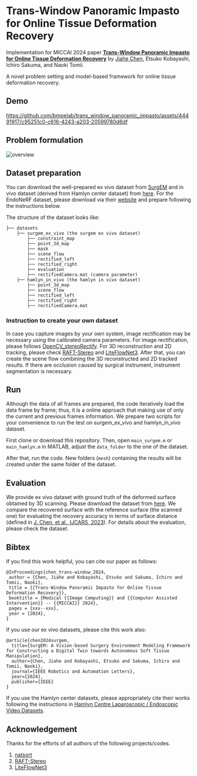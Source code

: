 # Trans-Window Panoramic Impasto for Online Tissue Deformation Recovery

Implementation for MICCAI 2024 paper **[Trans-Window Panoramic Impasto for Online Tissue Deformation Recovery](https://)** by [Jiahe Chen](https://heshengyiyue.github.io/), Etsuko Kobayashi, Ichiro Sakuma, and Naoki Tomii.

A novel problem setting and model-based framework for online tissue deformation recovery.

## Demo
https://github.com/bmpelab/trans_window_panoramic_impasto/assets/44491917/c95251c0-c616-4243-a203-20599780d6df


## Problem formulation
![overview](https://github.com/bmpelab/trans_window_panoramic_impasto/assets/44491917/5662d76e-e410-44e6-a462-d027681dfae1)

## Dataset preparation

You can download the well-prepared ex vivo dataset from [SurgEM](https://github.com/bmpelab/SurgEM.git) and in vivo dataset (derived from Hamlyn center dataset) from [here](https://drive.google.com/drive/folders/1M-K3hazuGXqNcY0CEyxzdznxTU2ojr3v?usp=sharing). For the EndoNeRF dataset, please download via their [website](https://github.com/med-air/EndoNeRF) and prepare following the instructions below.

The structure of the dataset looks like:

```
├── datasets
    ├── surgem_ex_vivo (the surgem ex vivo dataset)
        ├── constraint_map
        ├── point_3d_map
        ├── mask
        ├── scene_flow
        ├── rectified_left
        ├── rectified_right
        ├── evaluation
        ├── rectifiedCamera.mat (camera parameter)
    ├── hamlyn_in_vivo (the hamlyn in vivo dataset)
        ├── point_3d_map
        ├── scene_flow
        ├── rectified_left
        ├── rectified_right
        ├── rectifiedCamera.mat
```

### Instruction to create your own dataset 

In case you capture images by your own system, image rectification may be necessary using the calibrated camera parameters. For image rectification, please follows [OpenCV_stereoRectify](https://docs.opencv.org/4.x/d9/d0c/group__calib3d.html#ga617b1685d4059c6040827800e72ad2b6). For 3D reconstruction and 2D tracking, please check [RAFT-Stereo](https://github.com/princeton-vl/RAFT-Stereo.git) and [LiteFlowNet3](https://github.com/twhui/LiteFlowNet3.git). After that, you can create the scene flow combining the 3D reconstructed and 2D tracked results. If there are occlusion caused by surgical instrument, instrument segmentation is necessary.

## Run

Although the data of all frames are prepared, the code iteratively load the data frame by frame; thus, it is a online approach that making use of only the current and previous frames information. We prepare two scripts for your convenience to run the test on surgem_ex_vivo and hamlyn_in_vivo dataset.

First clone or download this repository. Then, open `main_surgem.m` or `main_hamlyn.m` in MATLAB, adjust the `data_folder` to the one of the dataset.

After that, run the code. New folders (`mesh`) containing the results will be created under the same folder of the dataset.

## Evaluation

We provide ex vivo dataset with ground truth of the deformed surface obtained by 3D scanning. Please download the dataset from [here](https://github.com/bmpelab/SurgEM.git). We compare the recovered surface with the reference surface (the scanned one) for evaluating the recovery accuracy in terms of surface distance (defined in [J. Chen, et al., IJCARS, 2023](https://doi.org/10.1007/s11548-023-02889-z)). For details about the evaluation, please check the dataset.

## Bibtex

If you find this work helpful, you can cite our paper as follows:

```
@InProceedings{chen_trans-window_2024,
 author = {Chen, Jiahe and Kobayashi, Etsuko and Sakuma, Ichiro and Tomii, Naoki},
 title = {{Trans-Window Panoramic Impasto for Online Tissue Deformation Recovery}},
 booktitle = {Medical {{Image Computing}} and {{Computer Assisted Intervention}} -- {{MICCAI}} 2024},
 pages = {xxx--xxx},
 year = {2024},
}
```

If you use our ex vivo datasets, please cite this work also:

```
@article{chen2024surgem,
  title={SurgEM: A Vision-based Surgery Environment Modeling Framework for Constructing a Digital Twin towards Autonomous Soft Tissue Manipulation},
  author={Chen, Jiahe and Kobayashi, Etsuko and Sakuma, Ichiro and Tomii, Naoki},
  journal={IEEE Robotics and Automation Letters},
  year={2024},
  publisher={IEEE}
}
```

If you use the Hamlyn center datasets, please appropriately cite their works following the instructions in [Hamlyn Centre Laparoscopic / Endoscopic Video Datasets](https://hamlyn.doc.ic.ac.uk/vision/).

## Acknowledgement

Thanks for the efforts of all authors of the following projects/codes.

1. [natsort](https://www.mathworks.com/matlabcentral/fileexchange/10959-sort_nat-natural-order-sort)
2. [RAFT-Stereo](https://github.com/princeton-vl/RAFT-Stereo.git)
3. [LiteFlowNet3](https://github.com/twhui/LiteFlowNet3.git)
